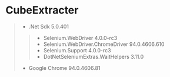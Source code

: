 # CubeExtracter

 > - .Net Sdk 5.0.401
 >> - Selenium.WebDriver                    4.0.0-rc3
 >> - Selenium.WebDriver.ChromeDriver       94.0.4606.610
 >> - Selenium.Support                      4.0.0-rc3
 >> - DotNetSeleniumExtras.WaitHelpers      3.11.0
 >
 > - Google Chrome 94.0.4606.81
